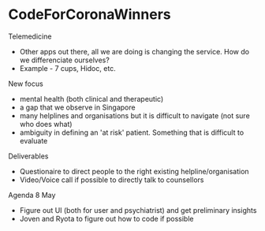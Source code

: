 # CodeForCoronaWinners

Telemedicine 
- Other apps out there, all we are doing is 
changing the service. How do we differenciate ourselves?
- Example - 7 cups, Hidoc, etc.

New focus
- mental health (both clinical and therapeutic) 
- a gap that we observe in Singapore
- many helplines and organisations but it is difficult 
to navigate (not sure who does what)
- ambiguity in defining an 'at risk' patient. Something that
is difficult to evaluate

Deliverables
- Questionaire to direct people to the right existing 
helpline/organisation
- Video/Voice call if possible to directly talk to counsellors

Agenda 8 May
- Figure out UI (both for user and psychiatrist) and 
get preliminary insights 
- Joven and Ryota to figure out how to code if possible
